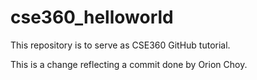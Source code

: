 # cse360_helloworld
This repository is to serve as CSE360 GitHub tutorial.

This is a change reflecting a commit done by Orion Choy.
